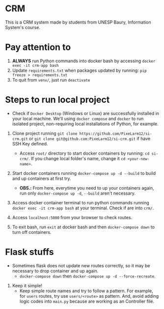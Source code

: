 # CRM
This is a CRM system made by students from UNESP Baury, Information System's course.

# Pay attention to

1. **ALWAYS** run Python commands into docker bash by accessing `docker exec -it crm-app bash`
2. Update `requirements.txt` when packages updated by running: `pip freeze > requirements.txt`
3. To quit from `venv/`, just run `deactivate`

# Steps to run local project 
- Check if `Docker Desktop` (Windows or Linux) are successfully installed in your local machine. We'll using `docker compose` and `docker` to run isolated project, non-requiring local installations of Python, for example.

1. Clone project running `git clone https://github.com/PixeLarm12/si-crm.git` or `git clone git@github.com:PixeLarm12/si-crm.git` if have SSH Key defined.
    - Access `root/` directory to start docker containers by running: `cd si-crm/`. If you change local folder's name, change it `cd <your-new-name>`.

2. Start docker containers running `docker-compose up -d --build` to build and up containers at first try.
    - **OBS.:** From here, everytime you need to up your containers again, run only `docker-compose up -d`, `--build` aren't necessary.

3. Access docker container terminal to run python commands running `docker exec -it crm-app bash` at your terminal. Check if are into `crm/`.

4. Access `localhost:5000` from your browser to check routes.

5. To exit bash, run `exit` at docker bash and then `docker-compose down` to turn off containers.

# Flask stuffs

- Sometimes flask does not update new routes correctly, so it may be necessary to drop container and up again.
    - `docker-compose down` then `docker-compose up -d --force-recreate`.

1. Keep it simple!
    - Keep simple route names and try to follow a pattern. For example, for `users` routes, try use `users/<route>` as pattern. And, avoid adding logic codes into `main.py` because are working as an Controller file.
